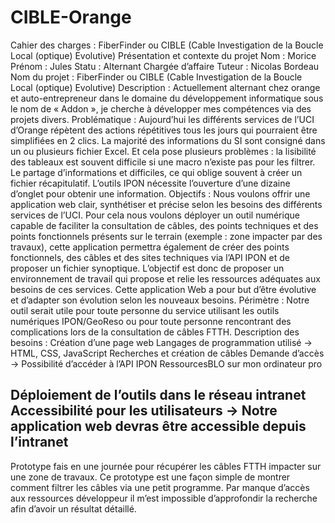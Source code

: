 # CIBLE-Orange
Cahier des charges : FiberFinder ou CIBLE (Cable Investigation de la Boucle Local (optique) Evolutive)
Présentation et contexte du projet
Nom : Morice
Prénom : Jules
Statu : Alternant Chargée d’affaire 
Tuteur : Nicolas Bordeau
Nom du projet : FiberFinder ou CIBLE (Cable Investigation de la Boucle Local (optique) Evolutive)
Description : Actuellement alternant chez orange et auto-entrepreneur dans le domaine du développement informatique sous le nom de « Addon », je cherche à développer mes compétences via des projets divers. 
Problématique :
Aujourd’hui les différents services de l’UCI d’Orange répètent des actions répétitives tous les jours qui pourraient être simplifiées en 2 clics. 
La majorité des informations du SI sont consigné dans un ou plusieurs fichier Excel. Et cela pose plusieurs problèmes : la lisibilité des tableaux est souvent difficile si une macro n’existe pas pour les filtrer. Le partage d’informations et difficiles, ce qui oblige souvent à créer un fichier récapitulatif.
L’outils IPON nécessite l’ouverture d’une dizaine d’onglet pour obtenir une information.
Objectifs :
Nous voulons offrir une application web clair, synthétiser et précise selon les besoins des différents services de l’UCI. Pour cela nous voulons déployer un outil numérique capable de faciliter la consultation de câbles, des points techniques et des points fonctionnels présents sur le terrain (exemple : zone impacter par des travaux), cette application permettra également de créer des points fonctionnels, des câbles et des sites techniques via l’API IPON et de proposer un fichier synoptique. L’objectif est donc de proposer un environnement de travail qui propose et relie les ressources adéquates aux besoins de ces services. Cette application Web a pour but d’être évolutive et d’adapter son évolution selon les nouveaux besoins.
Périmètre :
Notre outil serait utile pour toute personne du service utilisant les outils numériques IPON/GeoReso ou pour toute personne rencontrant des complications lors de la consultation de câbles FTTH.
Description des besoins :
Création d’une page web
Langages de programmation utilisé -> HTML, CSS, JavaScript
Recherches et création de câbles
Demande d’accès -> Possibilité d’accéder à l’API IPON RessourcesBLO sur mon ordinateur pro

Déploiement de l’outils dans le réseau intranet
Accessibilité pour les utilisateurs -> Notre application web devras être accessible depuis l’intranet
--------------------------------------------------------------------------------------------------------------------------------------
Prototype fais en une journée pour récupérer les câbles FTTH impacter sur une zone de travaux.
Ce prototype est une façon simple de montrer comment filtrer les câbles via une petit programme. Par manque d’accès aux ressources développeur il m’est impossible d’approfondir la recherche afin d’avoir un résultat détaillé.

